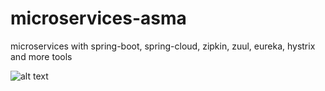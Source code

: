 # microservices-asma
microservices with spring-boot, spring-cloud, zipkin, zuul, eureka, hystrix and more tools 

![alt text](microservices-asma/sch.jpg)
